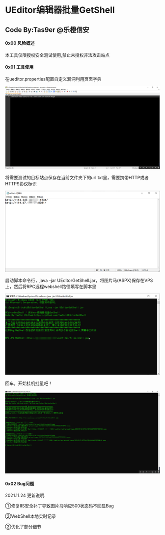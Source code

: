 # UEditor编辑器批量GetShell

## Code By:Tas9er @乐橙信安

#### 0x00 风险概述

本工具仅限授权安全测试使用,禁止未授权非法攻击站点

#### 0x01 工具使用

在ueditor.properties配置自定义漏洞利用页面字典

![1](/image/1.jpg)



将需要测试的目标站点保存在当前文件夹下的url.txt里，需要携带HTTP或者HTTPS协议标识

![2](/image/2.png)

启动脚本命令行，java -jar UEditorGetShell.jar，将图片马(ASPX)保存在VPS上，然后将RPC远程webshell路径填写在脚本里

![3](/image/3.png)

回车，开始挂机批量吧！

![4](/image/4.png)



#### 0x02 Bug问题

2021.11.24 更新说明:

①修复IIS安全补丁导致图片马响应500状态码不回显Bug

②WebShell本地实时记录

②优化了部分细节
